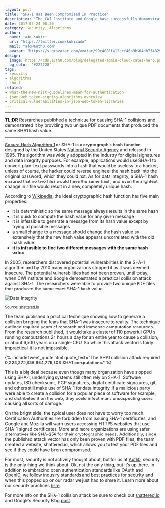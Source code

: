 ```yaml
---
layout: post
title: "SHA-1 Has Been Compromised In Practice"
description: "The CWI Institute and Google have successfully demonstrated a practical SHA-1 collision attack by publishing two unique PDF files that produce the same hash value."
date: 2017-02-24 08:30
category: Security, Algorithms
author:
  name: "Ado Kukic"
  url: "https://twitter.com/kukicado"
  mail: "ado@auth0.com"
  avatar: "https://s.gravatar.com/avatar/99c4080f412ccf46b9b564db7f482907?s=200"
design:
  image: https://cdn.auth0.com/blog/delegated-admin-cloud-cakes/hero.png
  bg_color: "#222228"
tags:
- security
- algorithms
- sha-1
related:
- what-the-new-nist-guidelines-mean-for-authentication
- json-web-token-signing-algorithms-overview
- critical-vulnerabilities-in-json-web-token-libraries
---
```


---

**TL;DR** Researches published a technique for causing SHA-1 collisions and demonstrated it by providing two unique PDF documents that produced the same SHA1 hash value.

---

[Secure Hash Algorithm 1](https://en.wikipedia.org/wiki/SHA-1) or SHA-1 is a cryptographic hash function designed by the United States [National Security Agency](https://www.nsa.gov/) and released in 1995. The algorithm was widely adopted in the industry for digital signatures and data integrity purposes. For example, applications would use SHA-1 to convert plain-text passwords into a hash that would be useless to a hacker, unless of course, the hacker could reverse engineer the hash back into the original password, which they could not. As for data integrity, a SHA-1 hash ensured that no two files would have the same hash, and even the slightest change in a file would result in a new, completely unique hash.

According to [Wikipedia](https://en.wikipedia.org/wiki/Cryptographic_hash_function), the ideal cryptographic hash function has five main properties:

* it is deterministic so the same message always results in the same hash
* it is quick to compute the hash value for any given message
* it is infeasible to generate a message from its hash value except by trying all possible messages
* a small change to a message should change the hash value so extensively that the new hash value appears uncorrelated with the old hash value
* **it is infeasible to find two different messages with the same hash value**

In 2005, researchers discovered potential vulnerabilities in the SHA-1 algorithm and by 2010 many organizations stopped it as it was deemed insecure. The potential vulnerabilities had not been proven, until today, when CWI Institute and Google demonstrated a practical collision attack against SHA-1. The researchers were able to provide two unique PDF files that produced the same exact SHA-1 hash value.

![Data Integrity](https://cdn.auth0.com/blog/sha1-collision/example.png)

<p><small>Source: <a href="http://shattered.io/static/infographic.pdf" target="_blank">shattered.io</a></small></p>

The team published a practical technique showing how to generate a collision bringing the fears that SHA-1 was insecure to reality. The technique outlined required years of research and immense computation resources. From the research published, it would take a cluster of 110 powerful GPU’s running computations 24 hours a day for an entire year to cause a collision, or about 6,500 years on a single-CPU. So while this attack vector is fairly impractical, it is not impossible.

{% include tweet_quote.html quote_text="The SHA1 collision attack required 9,223,372,036,854,775,808 SHA1 computations." %} 

This is a big deal because even though many organization have stopped using SHA-1, underlying systems still often rely on SHA-1. Software updates, ISO checksums, PGP signatures, digital certificate signatures, git, and others still make use of SHA-1 for data integrity. If a malicious party were able to create a collision for a popular piece of software for example, and distributed it on the web, they could infect many unsuspecting users causing all sorts of damage.

On the bright side, the typical user does not have to worry too much. Certification Authorities are forbidden from issuing SHA-1 certificates, and Google and Mozilla will warn users accessing HTTPS websites that use SHA-1 signed certificates. More and more organizations are using safer alternatives like SHA-256 for their cryptographic needs. Additionally, since the published attack vector has only been proven with PDF files, the team created a website, shattered.io, which allows you to test your PDF files and see if they could have been compromised.

For most, security is not actively thought about, but for us at [Auth0](https://auth0.com), security is the only thing we think about. Ok, not the only thing, but it’s up there. In addition to embracing open authentication standards like [OAuth](https://oauth.net/2/) and [OpenID](http://openid.net/), we follow industry standards and best practices for security and when this popped up on our radar we just had to share it. Learn more about our security practices [here](https://auth0.com/security).

For more info on the SHA-1 collision attack be sure to check out [shattered.io](http://shattered.io/) and Google’s Security Blog [post](https://security.googleblog.com/2017/02/announcing-first-sha1-collision.html).